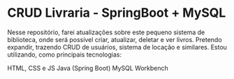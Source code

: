# CRUD Livraria - SpringBoot + MySQL
Nesse repositório, farei atualizações sobre este pequeno sistema de biblioteca, onde será possível criar, atualizar, deletar e ver livros. 
Pretendo expandir, trazendo CRUD de usuários, sistema de locação e similares.
Estou utilizando, como principais tecnologias:

HTML, CSS e JS
Java (Spring Boot)
MySQL Workbench
